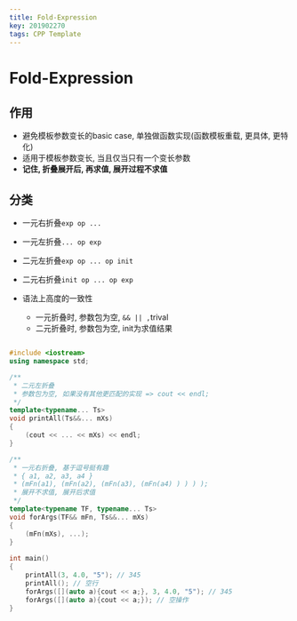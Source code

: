 ```yaml
---
title: Fold-Expression
key: 201902270
tags: CPP Template
---
```




# Fold-Expression

## 作用

- 避免模板参数变长的basic case, 单独做函数实现(函数模板重载, 更具体, 更特化)
- 适用于模板参数变长, 当且仅当只有一个变长参数
- **记住, 折叠展开后, 再求值, 展开过程不求值**

## 分类

- 一元右折叠`exp op ...`

- 一元左折叠`... op exp`
- 二元左折叠`exp op ... op init`
- 二元右折叠`init op ... op exp`
- 语法上高度的一致性
  - 一元折叠时, 参数包为空, `&& || ,`trival
  - 二元折叠时, 参数包为空, init为求值结果



```C++

#include <iostream>
using namespace std;

/**
 * 二元左折叠
 * 参数包为空, 如果没有其他更匹配的实现 => cout << endl;
 */
template<typename... Ts>
void printAll(Ts&&... mXs)
{
    (cout << ... << mXs) << endl;
}

/**
 * 一元右折叠, 基于逗号挺有趣
 * { a1, a2, a3, a4 }
 * (mFn(a1), (mFn(a2), (mFn(a3), (mFn(a4) ) ) ) );
 * 展开不求值, 展开后求值
 */
template<typename TF, typename... Ts>
void forArgs(TF&& mFn, Ts&&... mXs)
{
    (mFn(mXs), ...);
}
 
int main() 
{
    printAll(3, 4.0, "5"); // 345
    printAll(); // 空行
    forArgs([](auto a){cout << a;}, 3, 4.0, "5"); // 345
    forArgs([](auto a){cout << a;}); // 空操作
}

```

